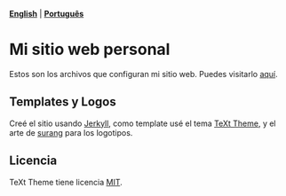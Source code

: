 **[English](https://github.com/gustavosabbag/gustavosabbag.github.io/blob/master/README-english.md)** | **[Português](https://github.com/gustavosabbag/gustavosabbag.github.io/blob/master/README.md)**

# Mi sitio web personal

Estos son los archivos que configuran mi sitio web. Puedes visitarlo
[aquí](https://gustavosabbag.github.io/es).

## Templates y Logos

Creé el sitio usando [Jerkyll](https://jekyllrb.com/), como template usé el tema [TeXt Theme](https://github.com/kitian616/jekyll-TeXt-theme), y el arte de [surang](https://www.flaticon.com/br/autores/surang) para los logotipos.

## Licencia

TeXt Theme tiene licencia [MIT](https://github.com/kitian616/jekyll-TeXt-theme/blob/master/LICENSE).
